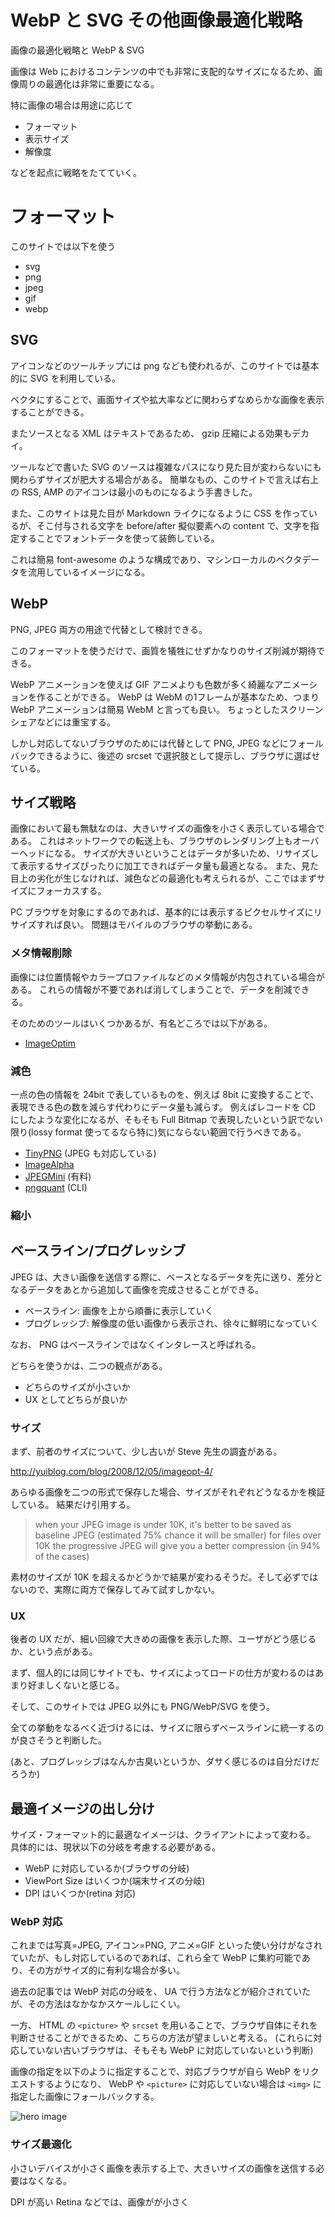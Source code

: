 # WebP と SVG その他画像最適化戦略

画像の最適化戦略と WebP & SVG

画像は Web におけるコンテンツの中でも非常に支配的なサイズになるため、画像周りの最適化は非常に重要になる。

特に画像の場合は用途に応じて

- フォーマット
- 表示サイズ
- 解像度

などを起点に戦略をたてていく。

# フォーマット

このサイトでは以下を使う

- svg
- png
- jpeg
- gif
- webp

## SVG

アイコンなどのツールチップには  png なども使われるが、このサイトでは基本的に SVG を利用している。

ベクタにすることで、画面サイズや拡大率などに関わらずなめらかな画像を表示することができる。

またソースとなる XML はテキストであるため、 gzip 圧縮による効果もデカイ。

ツールなどで書いた SVG のソースは複雑なパスになり見た目が変わらないにも関わらずサイズが肥大する場合がある。
簡単なもの、このサイトで言えば右上の RSS, AMP のアイコンは最小のものになるよう手書きした。

また、このサイトは見た目が Markdown ライクになるように CSS を作っているが、そこ付与される文字を before/after 擬似要素への content で、文字を指定することでフォントデータを使って装飾している。

これは簡易 font-awesome のような構成であり、マシンローカルのベクタデータを流用しているイメージになる。

## WebP

PNG, JPEG 両方の用途で代替として検討できる。

このフォーマットを使うだけで、画質を犠牲にせずかなりのサイズ削減が期待できる。

WebP アニメーションを使えば GIF アニメよりも色数が多く綺麗なアニメーションを作ることができる。
WebP は WebM の1フレームが基本なため、つまり WebP アニメーションは簡易 WebM と言っても良い。
ちょっとしたスクリーンシェアなどには重宝する。

しかし対応してないブラウザのためには代替として PNG, JPEG などにフォールバックできるように、後述の srcset で選択肢として提示し、ブラウザに選ばせている。

## サイズ戦略

画像において最も無駄なのは、大きいサイズの画像を小さく表示している場合である。
これはネットワークでの転送上も、ブラウザのレンダリング上もオーバーヘッドになる。
サイズが大きいということはデータが多いため、リサイズして表示するサイズぴったりに加工できればデータ量も最適となる。
また、見た目上の劣化が生じなければ、減色などの最適化も考えられるが、ここではまずサイズにフォーカスする。


PC ブラウザを対象にするのであれば、基本的には表示するピクセルサイズにリサイズすれば良い。
問題はモバイルのブラウザの挙動にある。


### メタ情報削除

画像には位置情報やカラープロファイルなどのメタ情報が内包されている場合がある。
これらの情報が不要であれば消してしまうことで、データを削減できる。

そのためのツールはいくつかあるが、有名どころでは以下がある。

- [ImageOptim](https://imageoptim.com)


### 減色

一点の色の情報を 24bit で表しているものを、例えば 8bit に変換することで、表現できる色の数を減らす代わりにデータ量も減らす。
例えばレコードを CD にしたような変化になるが、そもそも Full Bitmap で表現したいという訳でない限り(lossy format 使ってるなら特に)気にならない範囲で行うべきである。

- [TinyPNG](https://tinypng.com/) (JPEG も対応している)
- [ImageAlpha](https://pngmini.com/)
- [JPEGMini](http://www.jpegmini.com/) (有料)
- [pngquant](http://pngquant.org/) (CLI)


### 縮小



## ベースライン/プログレッシブ

JPEG は、大きい画像を送信する際に、ベースとなるデータを先に送り、差分となるデータをあとから追加して画像を完成させることができる。

- ベースライン: 画像を上から順番に表示していく
- プログレッシブ: 解像度の低い画像から表示され、徐々に鮮明になっていく

なお、 PNG はベースラインではなくインタレースと呼ばれる。

どちらを使うかは、二つの観点がある。

- どちらのサイズが小さいか
- UX としてどちらが良いか


### サイズ

まず、前者のサイズについて、少し古いが Steve 先生の調査がある。

http://yuiblog.com/blog/2008/12/05/imageopt-4/

あらゆる画像を二つの形式で保存した場合、サイズがそれぞれどうなるかを検証している。
結果だけ引用する。

> when your JPEG image is under 10K, it's better to be saved as baseline JPEG (estimated 75% chance it will be smaller)
  for files over 10K the progressive JPEG will give you a better compression (in 94% of the cases)

素材のサイズが 10K を超えるかどうかで結果が変わるそうだ。そして必ずではないので、実際に両方で保存してみて試すしかない。


### UX

後者の UX だが、細い回線で大きめの画像を表示した際、ユーザがどう感じるか、という点がある。

まず、個人的には同じサイトでも、サイズによってロードの仕方が変わるのはあまり好ましくないと感じる。

そして、このサイトでは JPEG 以外にも PNG/WebP/SVG を使う。

全ての挙動をなるべく近づけるには、サイズに限らずベースラインに統一するのが良さそうと判断した。

(あと、プログレッシブはなんか古臭いというか、ダサく感じるのは自分だけだろうか)


## 最適イメージの出し分け

サイズ・フォーマット的に最適なイメージは、クライアントによって変わる。
具体的には、現状以下の分岐を考慮する必要がある。

- WebP に対応しているか(ブラウザの分岐)
- ViewPort Size はいくつか(端末サイズの分岐)
- DPI はいくつか(retina 対応)

### WebP 対応

これまでは写真=JPEG, アイコン=PNG, アニメ=GIF といった使い分けがなされていたが、もし対応しているのであれば、これら全て WebP に集約可能であり、その方がサイズ的に有利な場合が多い。

過去の記事では WebP 対応の分岐を、 UA で行う方法などが紹介されていたが、その方法はなかなかスケールしにくい。

一方、 HTML の `<picture>` や `srcset` を用いることで、ブラウザ自体にそれを判断させることができるため、こちらの方法が望ましいと考える。
(これらに対応していない古いブラウザは、そもそも WebP に対応していないという判断)

画像の指定を以下のように指定することで、対応ブラウザが自ら WebP をリクエストするようになり、 WebP や `<picture>` に対応していない場合は `<img>` に指定した画像にフォールバックする。


<picture>
  <source type=image/webp srcset=hero-image.webp>
  <img src=hero-image.png alt="hero image">
</picture>


### サイズ最適化

小さいデバイスが小さく画像を表示する上で、大きいサイズの画像を送信する必要はなくなる。

DPI が高い Retina などでは、画像がが小さく

